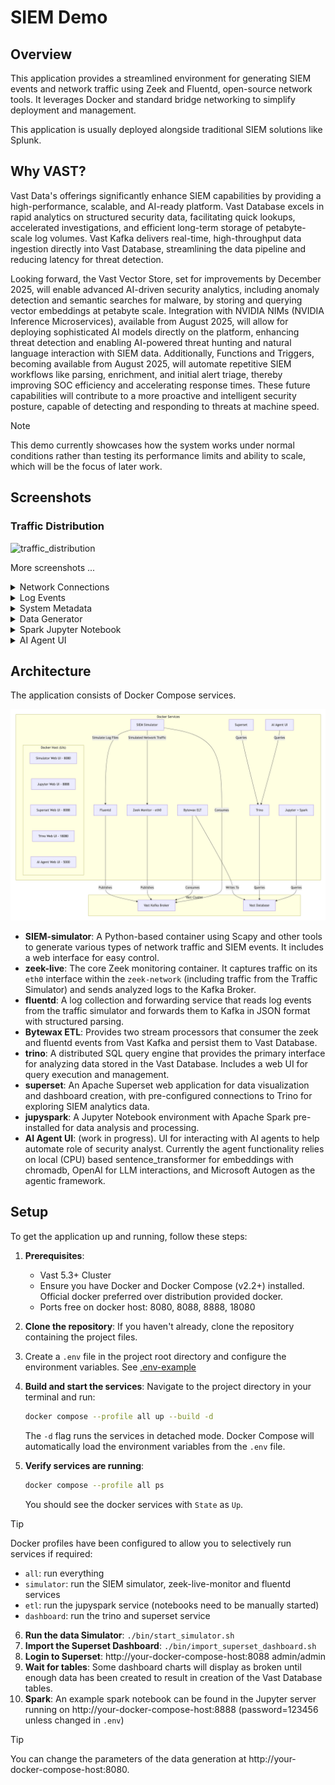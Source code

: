# SIEM Demo

## Overview

This application provides a streamlined environment for generating SIEM events and network traffic using Zeek and Fluentd, open-source network tools. It leverages Docker and standard bridge networking to simplify deployment and management.

This application is usually deployed alongside traditional SIEM solutions like Splunk.

## Why VAST?

Vast Data's offerings significantly enhance SIEM capabilities by providing a high-performance, scalable, and AI-ready platform. Vast Database excels in rapid analytics on structured security data, facilitating quick lookups, accelerated investigations, and efficient long-term storage of petabyte-scale log volumes. Vast Kafka delivers real-time, high-throughput data ingestion directly into Vast Database, streamlining the data pipeline and reducing latency for threat detection.

Looking forward, the Vast Vector Store, set for improvements by December 2025, will enable advanced AI-driven security analytics, including anomaly detection and semantic searches for malware, by storing and querying vector embeddings at petabyte scale. Integration with NVIDIA NIMs (NVIDIA Inference Microservices), available from August 2025, will allow for deploying sophisticated AI models directly on the platform, enhancing threat detection and enabling AI-powered threat hunting and natural language interaction with SIEM data. Additionally, Functions and Triggers, becoming available from August 2025, will automate repetitive SIEM workflows like parsing, enrichment, and initial alert triage, thereby improving SOC efficiency and accelerating response times. These future capabilities will contribute to a more proactive and intelligent security posture, capable of detecting and responding to threats at machine speed.

> [!NOTE]
> This demo currently showcases how the system works under normal conditions rather than testing its performance limits and ability to scale, which will be the focus of later work.

## Screenshots

### Traffic Distribution
![traffic_distribution](./docs/traffic_distribution.png)

More screenshots ...

<details>
<summary>Network Connections</summary>
    
![log_events](./docs/network_connections.png)
</details>

<details>
<summary>Log Events</summary>
    
![log_events](./docs/log_events.png)
</details>

<details>
<summary>System Metadata</summary>
    
![metadata](./docs/metadata.png)
</details>

<details>
<summary>Data Generator</summary>
    
![traffic_generator](./docs/traffic_generator.png)
</details>

<details>
<summary>Spark Jupyter Notebook</summary>
    
![spark_notebook](./docs/spark_notebook.png)
</details>

<details>
<summary>AI Agent UI</summary>
    
![ai agent](./docs/aiagent.png)
</details>

## Architecture

The application consists of Docker Compose services.

![architecture](./architecture.png)

-   **SIEM-simulator**: A Python-based container using Scapy and other tools to generate various types of network traffic and SIEM events. It includes a web interface for easy control.
-   **zeek-live**: The core Zeek monitoring container. It captures traffic on its `eth0` interface within the `zeek-network` (including traffic from the Traffic Simulator) and sends analyzed logs to the Kafka Broker.
-   **fluentd**: A log collection and forwarding service that reads log events from the traffic simulator and forwards them to Kafka in JSON format with structured parsing.
-   **Bytewax ETL**: Provides two stream processors that consumer the zeek and fluentd events from Vast Kafka and persist them to Vast Database.
-   **trino**: A distributed SQL query engine that provides the primary interface for analyzing data stored in the Vast Database. Includes a web UI for query execution and management.
-   **superset**: An Apache Superset web application for data visualization and dashboard creation, with pre-configured connections to Trino for exploring SIEM analytics data.
-   **jupyspark**: A Jupyter Notebook environment with Apache Spark pre-installed for data analysis and processing.
-   **AI Agent UI**: (work in progress).  UI for interacting with AI agents to help automate role of security analyst.  Currently the agent functionality relies on local (CPU) based sentence_transformer for embeddings with chromadb, OpenAI for LLM interactions, and Microsoft Autogen as the agentic framework.

## Setup

To get the application up and running, follow these steps:

1.  **Prerequisites**:
    - Vast 5.3+ Cluster
    - Ensure you have Docker and Docker Compose (v2.2+) installed. Official docker preferred over distribution provided docker.
    - Ports free on docker host: 8080, 8088, 8888, 18080

3.  **Clone the repository**: If you haven't already, clone the repository containing the project files.
4.  Create a `.env` file in the project root directory and configure the environment variables. See [.env-example](./.env-example)
5.  **Build and start the services**: Navigate to the project directory in your terminal and run:
    ```bash
    docker compose --profile all up --build -d
    ```
    The `-d` flag runs the services in detached mode.
    Docker Compose will automatically load the environment variables from the `.env` file.
6.  **Verify services are running**:
    ```bash
    docker compose --profile all ps
    ```
    You should see the docker services with `State` as `Up`.

> [!TIP]
> Docker profiles have been configured to allow you to selectively run services if required:
>  - `all`: run everything
>  - `simulator`: run the SIEM simulator, zeek-live-monitor and fluentd services
>  - `etl`: run the jupyspark service (notebooks need to be manually started)
>  - `dashboard`: run the trino and superset service


6. **Run the data Simulator**: `./bin/start_simulator.sh`
7. **Import the Superset Dashboard**: `./bin/import_superset_dashboard.sh`
8. **Login to Superset**: http://your-docker-compose-host:8088 admin/admin
9. **Wait for tables**: Some dashboard charts will display as broken until enough data has been created to result in creation of the Vast Database tables.
10. **Spark**: An example spark notebook can be found in the Jupyter server running on http://your-docker-compose-host:8888 (password=123456 unless changed in `.env`)

> [!TIP]
> You can change the parameters of the data generation at http://your-docker-compose-host:8080.
